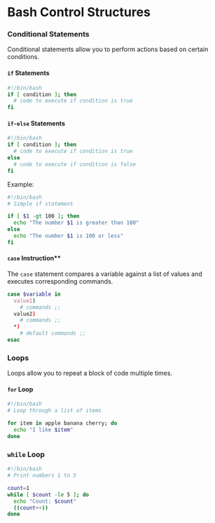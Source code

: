 # Bash Control Structures

### Conditional Statements
Conditional statements allow you to perform actions based on certain conditions.

#### `if` Statements
```bash
#!/bin/bash
if [ condition ]; then
  # code to execute if condition is true
fi
```

#### `if-else` Statements
```bash
#!/bin/bash
if [ condition ]; then
  # code to execute if condition is true
else
  # code to execute if condition is false
fi
```

Example:
```bash
#!/bin/bash
# Simple if statement

if [ $1 -gt 100 ]; then
  echo "The number $1 is greater than 100"
else
  echo "The number $1 is 100 or less"
fi
```

#### `case` Instruction**
The `case` statement compares a variable against a list of values and executes corresponding commands.
```bash
case $variable in
  value1)
    # commands ;;
  value2)
    # commands ;;
  *)
    # default commands ;;
esac
```

### Loops
Loops allow you to repeat a block of code multiple times.

#### `for` Loop
```bash
#!/bin/bash
# Loop through a list of items

for item in apple banana cherry; do
  echo "I like $item"
done
```

### `while` Loop
```bash
#!/bin/bash
# Print numbers 1 to 5

count=1
while [ $count -le 5 ]; do
  echo "Count: $count"
  ((count++))
done
```

